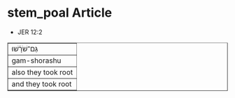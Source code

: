 # stem_poal Article
* JER 12:2
<table border="1" class="docutils">
<colgroup>
<col width="100%" />
</colgroup>
<tbody valign="top">
<tr class="row-odd"><td>גַּם־שֹׁרָ֔שׁוּ</td>
</tr>
<tr class="row-even"><td>gam-shorashu</td>
</tr>
<tr class="row-odd"><td>also they took root</td>
</tr>
<tr class="row-even"><td>and they took root</td>
</tr>
</tbody>
</table>
